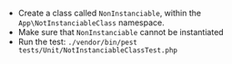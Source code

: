 - Create a class called `NonInstanciable`, within the `App\NotInstanciableClass` namespace.
- Make sure that `NonInstanciable` cannot be instantiated
- Run the test:  `./vendor/bin/pest tests/Unit/NotInstanciableClassTest.php`